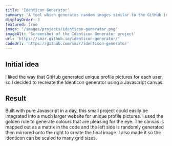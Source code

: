 ```yaml
---
title: 'Identicon Generator'
summary: 'A tool which generates random images similar to the GitHub identicons.'
displayOrder: 3
featured: true
image: '/images/projects/identicon-generator.png'
imageAlt: 'Screenshot of the Identicon Generator project'
url: 'https://smzr.github.io/identicon-generator/'
codeUrl: 'https://github.com/smzr/identicon-generator'
---
```

## Initial idea
I liked the way that GitHub generated unique profile pictures for each user, so I decided to recreate the Identicon generator using a Javascript canvas.

## Result
Built with pure Javascript in a day, this small project could easily be integrated into a much larger website for unique profile pictures. I used the golden rule to generate colours that are pleasing for the eye. The canvas is mapped out as a matrix in the code and the left side is randomly generated then mirrored onto the right to create the final image. I also made it so the identicon can be scaled to many grid sizes.